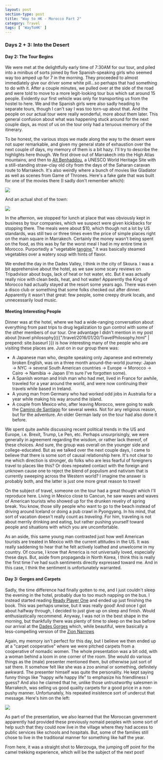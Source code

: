 ```yaml
---
layout: post
section-type: post
title: "Way to HK - Morocco Part 2"
category: Travel
tags: [ 'WayToHK' ]
---
```


### Days 2 + 3: Into the Desert

#### Day 2: The Tour Begins

We were met at the delightfully early time of 7:30AM for our tour, and piled into a
minibus of sorts joined by five Spanish-speaking girls who seemed way too amped up for 7
in the morning. They proceeded to almost immediately give our driver some white pill...so
perhaps that had something to do with it. After a couple minutes, we pulled over at the
side of the road and were told to move to a more legit-looking tour bus which sat around
15 people. Evidently our first vehicle was only for transporting us from the hostel to
here. We and the Spanish girls were also sadly heading to separate tours, though I can't
say I was too torn-up about that. And the people on our actual tour were really wonderful,
more about them later. This general confusion about what was happening stuck around for
the next couple days, as most of us on the tour only had a tenuous memory of the
itinerary.

To be honest, the various stops we made along the way to the desert were not super
remarkable, and given my general state of exhaustion over the next couple of days, my
memory of them is a bit hazy. I'll try to describe the highlights here though. We first
drove out of Marrakech into the High Atlas mountains, and then to
[Ait Benhaddou](https://en.wikipedia.org/wiki/A%C3%AFt_Benhaddou),
a UNESCO World Heritage Site with a still-standing straw-clay old city from the
days of the Saharan caravan route to Marrakech. It's also weirdly where a bunch
of movies like Gladiator as well as scenes from Game of Thrones. Here's a fake
gate that was built for one of the movies there (I sadly don't remember which):

![](https://dl.dropboxusercontent.com/s/sr30j5svugw8s42/P3180008.JPG?dl=0)

And an actual shot of the town:

![](https://dl.dropboxusercontent.com/s/pwegi44yhvej4b8/P3180007.JPG?dl=0)

In the afternon, we stopped for lunch at place that was obviously kept in business by
tour companies, which we suspect were given kickbacks for stopping there.
The meals were about $10, which though not a lot by US standards, was still two or three
times even the price of simple places right on the main square in Marrakech.
Certainly the money wasn't being spent on the food, as this was by far the worst
meal I had in my entire time in Morocco. Purportedly a "vegetable 
[tangine](https://en.wikipedia.org/wiki/Tajine),"
it was basically steamed vegetables over a watery soup with hints of flavor.

We ended the day in the Dades Valley, I think in the city of Skoura. I was a bit
apprehensive about the hotel, as we saw some scary reviews on Tripadvisor about bugs, lack
of heat or hot water, etc. But it was actually really nice with clean beds, heat, and hot
water! Apparently the King of Morocco had actually stayed at the resort some years ago.
There was even a disco club or something that some folks checked out after dinner. 
Apparently it wasn't that great: few people, some creepy drunk locals, and unnecessarily
loud music.

#### Meeting Interesting People

Dinner was at the hotel, where we had a wide-ranging conversation about everything from
past trips to drug legalization to gun control with some of the other members of our
tour. One advantage I didn't mention in my post about
[travel philosophy]({{"/travel/2016/01/20/TravelPhilosophy.html" | prepend: site.baseurl }})
is how interesting many of the people who are visiting these places are.  Just on in our
group there was:
+ A Japanese man who, despite speaking only Japanese and extremely broken
  English, was on a three month around-the-world journey: Japan -> NYC ->
  several South American countries -> Europe -> Morocco -> Cairo -> Namibia ->
  Japan (I'm sure I've forgotten some).
+ A Spanish woman and Irish man who had met, lived in France for awhile, traveled
  for a year around the world, and were now continuing their travels while based
  in Ireland.
+ A young man from Germany who had worked odd jobs in Australia for a year while 
  making his way around the island.
+ A couple from Mexico who, after leaving Morocco, were going to walk the 
  [Camino de Santiago](https://en.wikipedia.org/wiki/Camino_de_Santiago)
  for several weeks. Not for any religious reason, but for the adventure.
  An older German lady on the tour had also done it before.

We spent quite awhile discussing recent political trends in the US and Europe,
i.e. Brexit, Trump, Le Pen, etc. Perhaps unsurprisingly, we were generally in agreement
regarding the wisdom, or rather lack thereof, of these choices.  And sure, the group was
overall on the younger side and college-educated. But as we talked over the next couple
days, I came to believe that there is some sort of causal relationship here. It's not
clear to me which direction is stronger, do folks who are less fearful of foreigners
travel to places like this? Or does repeated contact with the foreign and unknown cause
one to reject the blend of populism and nativism that is currently sweeping across the
Western world? I imagine the answer is probably both, and the latter is just one more
great reason to travel!

On the subject of travel, someone on the tour had a great thought which I'll reproduce
here. Living in Mexico close to Cancun, he saw waves and waves of American tourists who
showed up for the drunken revelry of spring break.  You know, those silly people who want
to go to the beach instead of driving around Iceland or doing a pub crawl in Pyongyang.
In his mind, that sort of vacation doesn't really count as *traveling*. For him, traveling
is not about merrily drinking and eating, but rather pushing yourself toward people and
situations with which you are uncomfortable.

As an aside, this same young man contrasted just how well American tourists are treated in
Mexico with the current attitudes in the US. It was really saddening to hear that he felt
actively loathed and unwelcome in my country. Of course, I know that America is not
universally loved, especially these days. But, aside from propaganda in North Korea, I
think this is really the first time I've had such sentiments directly expressed toward
me. And in this case, I think the sentiment is unfortunately warranted.

#### Day 3: Gorges and Carpets

Sadly, the time difference had finally gotten to me, and I just couldn't sleep the evening
in the hotel, probably due to too much napping on the bus. I instead started reading
[Ready Player One](https://www.goodreads.com/book/show/9969571-ready-player-one) and ended
up just finishing the book. This was perhaps unwise, but it was really good!  And once I
got about halfway through, I decided to just give up on sleep and finish.  Would
enthusiastically recommend. Anyway, I was not in the best shape in the morning, but
thankfully there was plenty of time to sleep on the bus before our arrival at the
[Dades Gorges](https://en.wikipedia.org/wiki/Dad%C3%A8s_Gorges)
which, while beautiful, were basically a less-compelling version of the
[Zion Narrows](https://en.wikipedia.org/wiki/The_Narrows_(Zion_National_Park))

Again, my memory isn't perfect for this day, but I believe we then ended up at a "carpet
cooperative" where we were pitched carpets from a cooperative of nomadic women. The whole
presentation was a bit odd, with a woman behind a loom in one corner of the room. She
would do various things as the (male) presenter mentioned them, but otherwise just sort of
sat there.  It somehow felt like she was a zoo animal or something, definitely
awkward. The presenter himself was quite the personality. He kept saying funny things like
"happy wife happy life" to emphasize his friendliness I guess? And also he claimed that
he, unlike those untrustworthy salesmen in Marrakech, was selling us good quality carpets
for a good price in a non-pushy manner. Unfortunately, his repeated insistence sort of
undercut that message. Here's him on the left:

![](https://dl.dropboxusercontent.com/s/xko0e380kp3vsd7/P3190020.JPG?dl=0)

As part of the presentation, we also learned that the Moroccan government apparently had
provided these previously nomaid peoples with some sort of help such that they could now
live in the village where they had access to public services like schools and
hospitals. But, some of the families still chose to live in the traditional manner for
something like half the year.

From here, it was a straight shot to Merzouga, the jumping off point for the camel
trekking experience, which will be the subject of the next post!